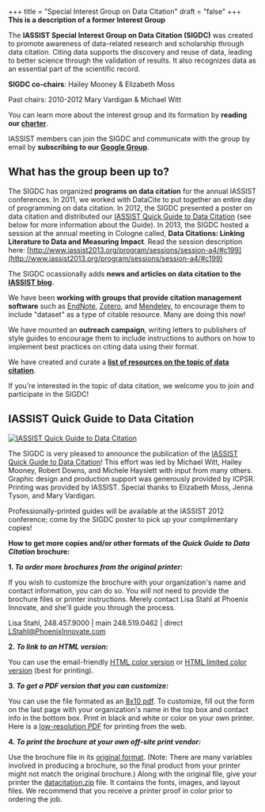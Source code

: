 +++
title = "Special Interest Group on Data Citation"
draft = "false"
+++
**This is a description of a former Interest Group**

The **IASSIST Special Interest Group on Data Citation (SIGDC)** was created to promote awareness of data-related research and scholarship through data citation. Citing data supports the discovery and reuse of data, leading to better science through the validation of results. It also recognizes data as an essential part of the scientific record.

**SIGDC co-chairs**: Hailey Mooney &amp; Elizabeth Moss

Past chairs: 2010-2012 Mary Vardigan &amp; Michael Witt

You can learn more about the interest group and its formation by **reading our [charter](/community/data-citation-ig/iassist-special-interest-group-data-citation-charter)**. 

IASSIST members can join the SIGDC and communicate with the group by email by **subscribing to our [Google Group](http://groups.google.com/group/iassist-sigdc)**.

## What has the group been up to?

The SIGDC has organized&nbsp;**programs on data citation**&nbsp;for the annual IASSIST conferences. In 2011, we worked with DataCite to put together an entire day of programming on data citation. In 2012, the SIGDC presented a poster on data citation and distributed our [IASSIST Quick Guide to Data Citation](/file/community/quick_guide_to_data_citation_high-res_printer-ready.pdf)&nbsp;(see below for more information about the Guide). In 2013, the SIGDC hosted a session at the annual meeting in Cologne called, **Data Citations: Linking Literature to Data and Measuring Impact**. Read the session description here: [http://www.iassist2013.org/program/sessions/session-a4/#c199](http://www.iassist2013.org/program/sessions/session-a4/#c199)

The SIGDC ocassionally adds **news and articles on data citation to the [IASSIST blog](/tags/data-citation/)**.

We have been **working with groups that provide citation management software** such as [EndNote](http://www.endnote.com/), [Zotero](http://www.zotero.org/), and [Mendeley](http://www.mendeley.com/), to encourage them to include "dataset" as a type of citable resource. Many are doing this now!

We have mounted an **outreach campaign**, writing letters to publishers of style guides to encourage them to include instructions to authors on how to implement best practices on citing data using their format.

We have created and curate a **[list of resources on the topic of data citation](/community/data-citation-ig/data-citation-resources)**.

If you're interested in the topic of data citation, we welcome you to join and participate in the SIGDC!

## IASSIST Quick Guide to Data Citation

[![](/img/blog/quickguideicon.jpg "IASSIST Quick Guide to Data Citation")](/file/blog/quick_guide_to_data_citation_high-res_printer-ready.pdf)

The SIGDC is very pleased to announce the publication of the [IASSIST Quick Guide to Data Citation](/file/community/sigdc/new_printer-ready_high-res-format_iassist-brolger-print.pdf)! This effort was led by Michael Witt, Hailey Mooney, Robert Downs, and Michele Hayslett with input from many others. Graphic design and production support was generously provided by ICPSR. Printing was provided by IASSIST. Special thanks to Elizabeth Moss, Jenna Tyson, and Mary Vardigan.

Professionally-printed guides will be available at the IASSIST 2012 conference; come by the SIGDC poster to pick up your complimentary copies!

**How to get more copies and/or other formats of the *Quick Guide to Data Citation* brochure:**

**1. *To order more brochures from the original printer:***

If you wish to customize the brochure with your organization's name and contact information, you can do so. You will not need to provide the brochure files or printer instructions. Merely contact Lisa Stahl at Phoenix Innovate, and she'll guide you through the process.

Lisa Stahl, 
248.457.9000&nbsp;| main
248.519.0462 | direct
LStahl@PhoenixInnovate.com

**2. *To link to an HTML version:***

You can use the email-friendly [HTML color version](/file/community/sigdc/iassist.html) or [HTML limited color version](/file/community/sigdc/iassist2.html) (best for printing). 

**3. *To get a PDF version that you can customize:***

You can use the file formated as an [8x10 pdf](/file/community/sigdc/quick_guide_to_data_citation_8x10.pdf). To customize, fill out the form on the last page with your organization's name in the top box and contact info in the bottom box. Print in black and white or color on your own printer. Here is a [low-resolution PDF](/file/community/sigdc/quick_guide_to_data_citation_low-res-for-web.pdf) for printing from the web.

**4. *To print the brochure at your own off-site print vendor:***

Use the brochure file in its [original format](/file/community/quick_guide_to_data_citation_high-res_printer-ready.pdf).&nbsp;(Note: There are many variables involved in producing a brochure, so the final product from your printer might not match the original brochure.) Along with the original file, give your printer the [datacitation.zip](/file/community/sigdc/datacitation.zip) file. It contains the fonts, images, and layout files. We recommend that you receive a printer proof in color prior to ordering the job.
